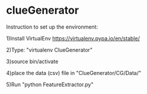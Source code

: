 # clueGenerator

Instruction to set up the environment:

1)Install VirtualEnv https://virtualenv.pypa.io/en/stable/

2)Type: "virtualenv ClueGenerator"

3)source bin/activate

4)place the data (csv) file in "ClueGenerator/CG/Data/"

5)Run "python FeatureExtractor.py"

